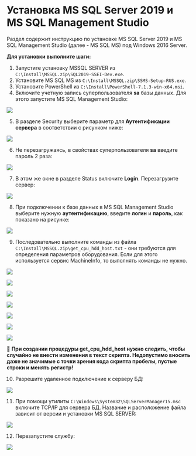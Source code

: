 # Установка MS SQL Server 2019 и MS SQL Management Studio

Раздел содержит инструкцию по установке MS SQL Server 2019 и MS SQL Management Studio (далее - MS SQL MS) под Windows 2016 Server. 

**Для установки выполните шаги:**

1. Запустите установку MSSQL SERVER из `C:\Install\MSSQL.zip\SQL2019-SSEI-Dev.exe`.
1. Установите MS SQL MS из `C:\Install\MSSQL.zip\SSMS-Setup-RUS.exe`.
1. Установите PowerShell из `C:\Install\PowerShell-7.1.3-win-x64.msi`.
1. Включите учетную запись суперпользователя **sa** базы данных. Для этого запустите MS SQL Management Studio:

![](<../../../.gitbook/assets/install-mssql-start.png>)

5. В разделе Security выберите параметр для **Аутентификации сервера** в соответствии с рисунком ниже:

![](<../../../.gitbook/assets/install-mssql-2.png>)

6. Не перезагружаясь, в свойствах суперпользователя **sa** введите пароль 2 раза:

![](<../../../.gitbook/assets/install-mssql-3.png>)

7. В этом же окне в разделе Status включите **Login**. Перезагрузите сервер:

![](<../../../.gitbook/assets/install-mssql-4.png>)

8.	При подключении к базе данных в MS SQL Management Studio выберите нужную **аутентификацию**, введите **логин** и **пароль**, как показано на рисунке:

![](<../../../.gitbook/assets/install-mssql-5.png>)

9. Последовательно выполните команды  из файла `C:\Install\MSSQL.zip\get_cpu_hdd_host.txt` - они требуются для определения параметров оборудования. Если для этого используется сервис MachineInfo, то выполнять команды не нужно.

![](<../../../.gitbook/assets/install-mssql-6.png>)

![](<../../../.gitbook/assets/install-mssql-7.png>)

![](<../../../.gitbook/assets/install-mssql-8.png>)

![](<../../../.gitbook/assets/install-mssql-9.png>)

![](<../../../.gitbook/assets/install-mssql-10.png>)

![](<../../../.gitbook/assets/install-mssql-11.png>)

![](<../../../.gitbook/assets/install-mssql-12.png>)

:red_circle: **При создании процедуры get_cpu_hdd_host нужно следить, чтобы случайно не внести изменения в текст скрипта. Недопустимо вносить даже не значимые с точки зрения кода скрипта пробелы, пустые строки и менять регистр!**

10.	Разрешите удаленное подключение к серверу БД:

![](<../../../.gitbook/assets/install-mssql-13.png>)

11. При помощи утилиты `C:\Windows\System32\SQLServerManager15.msc` включите TCP/IP для сервера БД. Название и расположение файла зависит от версии и установки MS SQL SERVER:

![](<../../../.gitbook/assets/install-mssql-14.png>)

12. Перезапустите службу:

![](<../../../.gitbook/assets/install-mssql-15.png>)
